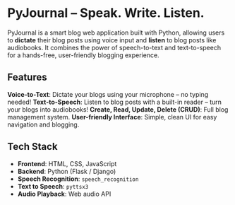 # PyJournal – Speak. Write. Listen.

PyJournal is a smart blog web application built with Python, allowing users to **dictate** their blog posts using voice input and **listen** to blog posts like audiobooks. It combines the power of speech-to-text and text-to-speech for a hands-free, user-friendly blogging experience.


## Features

**Voice-to-Text**: Dictate your blogs using your microphone – no typing needed!
**Text-to-Speech**: Listen to blog posts with a built-in reader – turn your blogs into audiobooks!
**Create, Read, Update, Delete (CRUD)**: Full blog management system.
**User-friendly Interface**: Simple, clean UI for easy navigation and blogging.

## Tech Stack

- **Frontend**: HTML, CSS, JavaScript 
- **Backend**: Python (Flask / Django)
- **Speech Recognition**: `speech_recognition`
- **Text to Speech**: `pyttsx3` 
- **Audio Playback**: Web audio API 



